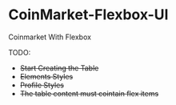 # CoinMarket-Flexbox-UI
Coinmarket With Flexbox

TODO:

* ~~Start Creating the Table~~
* ~~Elements Styles~~
* ~~Profile Styles~~
* ~~The table content must cointain flex items~~
